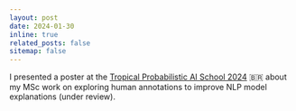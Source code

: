 ```yaml
---
layout: post
date: 2024-01-30
inline: true
related_posts: false
sitemap: false
---
```


I presented a poster at the
[Tropical Probabilistic AI School 2024](https://tropical.probabilistic.ai/) 🇧🇷
about my MSc work on exploring human annotations to improve NLP model
explanations (under review).
